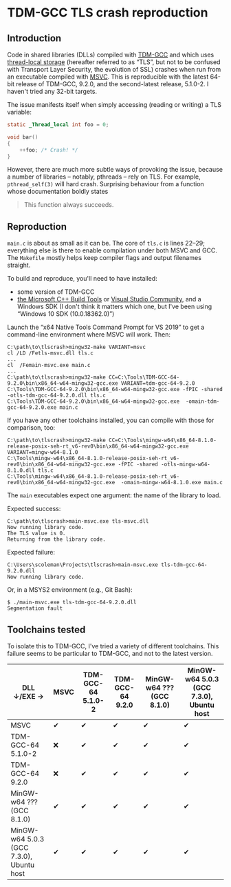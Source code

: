 # TDM-GCC TLS crash reproduction

## Introduction

Code in shared libraries (DLLs)
compiled with [TDM-GCC][tdm-gcc]
and which uses [thread-local storage][tls]
(hereafter referred to as “TLS”,
but not to be confused with Transport Layer Security,
the evolution of SSL)
crashes when run from an executable compiled with [MSVC][msvc].
This is reproducible with the latest 64-bit release of TDM-GCC, 9.2.0,
and the second-latest release, 5.1.0-2.
I haven't tried any 32-bit targets.

The issue manifests itself
when simply accessing (reading or writing)
a TLS variable:

```c
static _Thread_local int foo = 0;

void bar()
{
    ++foo; /* Crash! */
}
```

However, there are much more subtle ways
of provoking the issue,
because a number of libraries –
notably, pthreads –
rely on TLS.
For example, `pthread_self(3)` will hard crash.
Surprising behaviour from a function
whose documentation boldly states

> This function always succeeds.

[tdm-gcc]: https://jmeubank.github.io/tdm-gcc/
[tls]: https://en.wikipedia.org/wiki/Thread-local_storage
[msvc]: https://en.wikipedia.org/wiki/Microsoft_Visual_C%2B%2B

## Reproduction

`main.c` is about as small as it can be.
The core of `tls.c` is lines 22–29;
everything else is there to enable compilation under both MSVC and GCC.
The `Makefile` mostly helps keep compiler flags and output filenames straight.

To build and reproduce, you'll need to have installed:

* some version of TDM-GCC
* [the Microsoft C++ Build Tools][msvc-build-tools]
  or [Visual Studio Community][msvsc],
  and a Windows SDK
  (I don't think it matters which one,
  but I've been using “Windows 10 SDK (10.0.18362.0)”)

Launch the “x64 Native Tools Command Prompt for VS 2019”
to get a command-line environment where MSVC will work.
Then:

```
C:\path\to\tlscrash>mingw32-make VARIANT=msvc
cl /LD /Fetls-msvc.dll tls.c
...
cl  /Femain-msvc.exe main.c
...
C:\path\to\tlscrash>mingw32-make CC=C:\Tools\TDM-GCC-64-9.2.0\bin\x86_64-w64-mingw32-gcc.exe VARIANT=tdm-gcc-64-9.2.0
C:\Tools\TDM-GCC-64-9.2.0\bin\x86_64-w64-mingw32-gcc.exe -fPIC -shared -otls-tdm-gcc-64-9.2.0.dll tls.c
C:\Tools\TDM-GCC-64-9.2.0\bin\x86_64-w64-mingw32-gcc.exe  -omain-tdm-gcc-64-9.2.0.exe main.c
```

If you have any other toolchains installed,
you can compile with those for comparison, too:
```
C:\path\to\tlscrash>mingw32-make CC=C:\Tools\mingw-w64\x86_64-8.1.0-release-posix-seh-rt_v6-rev0\bin\x86_64-w64-mingw32-gcc.exe VARIANT=mingw-w64-8.1.0
C:\Tools\mingw-w64\x86_64-8.1.0-release-posix-seh-rt_v6-rev0\bin\x86_64-w64-mingw32-gcc.exe -fPIC -shared -otls-mingw-w64-8.1.0.dll tls.c
C:\Tools\mingw-w64\x86_64-8.1.0-release-posix-seh-rt_v6-rev0\bin\x86_64-w64-mingw32-gcc.exe  -omain-mingw-w64-8.1.0.exe main.c
```

The `main` executables expect one argument:
the name of the library to load.

Expected success:

```
C:\path\to\tlscrash>main-msvc.exe tls-msvc.dll
Now running library code.
The TLS value is 0.
Returning from the library code.
```

Expected failure:

```
C:\Users\scoleman\Projects\tlscrash>main-msvc.exe tls-tdm-gcc-64-9.2.0.dll
Now running library code.
```

Or, in a MSYS2 environment
(e.g., Git Bash):

```
$ ./main-msvc.exe tls-tdm-gcc-64-9.2.0.dll
Segmentation fault
```

[msvc-build-tools]: https://visualstudio.microsoft.com/visual-cpp-build-tools/
[msvsc]: https://visualstudio.microsoft.com/vs/community/

## Toolchains tested

To isolate this to TDM-GCC,
I've tried a variety of different toolchains.
This failure seems to be particular to TDM-GCC,
and not to the latest version.

| DLL ↓/EXE →                            | MSVC | TDM-GCC-64 5.1.0-2 | TDM-GCC-64 9.2.0 | MinGW-w64 ??? (GCC 8.1.0) | MinGW-w64 5.0.3 (GCC 7.3.0), Ubuntu host |
| ---------------------------------------- | ---- | ------------------ | ---------------- | ------------------------- | ---------------------------------------- |
| MSVC                                     | ✔ | ✔ | ✔ | ✔ | ✔ |
| TDM-GCC-64 5.1.0-2                       | ❌ | ✔ | ✔ | ✔ | ✔ |
| TDM-GCC-64 9.2.0                         | ❌ | ✔ | ✔ | ✔ | ✔ |
| MinGW-w64 ??? (GCC 8.1.0)                | ✔ | ✔ | ✔ | ✔ | ✔ |
| MinGW-w64 5.0.3 (GCC 7.3.0), Ubuntu host | ✔ | ✔ | ✔ | ✔ | ✔ |
